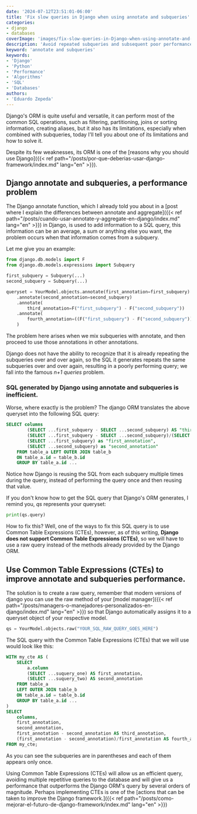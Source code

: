 ```yaml
---
date: '2024-07-12T23:51:01-06:00'
title: 'Fix slow queries in Django when using annotate and subqueries'
categories:
- django
- databases
coverImage: 'images/fix-slow-queries-in-Django-when-using-annotate-and-subqueries.jpg'
description: 'Avoid repeated subqueries and subsequent poor performance when using Django annotate using raw queries and Common Table Expressions (CTEs) in SQL databases.'
keyword: 'annotate and subqueries'
keywords:
- 'Django'
- 'Python'
- 'Performance'
- 'Algorithms'
- 'SQL'
- 'Databases'
authors:
- 'Eduardo Zepeda'
---
```



Django's ORM is quite useful and versatile, it can perform most of the common SQL operations, such as filtering, partitioning, joins or sorting information, creating aliases, but it also has its limitations, especially when combined with subqueries, today I'll tell you about one of its limitations and how to solve it. 

Despite its few weaknesses, its ORM is one of the [reasons why you should use Django]({{< ref path="/posts/por-que-deberias-usar-django-framework/index.md" lang="en" >}}).


## Django annotate and subqueries, a performance problem

The Django annotate function, which I already told you about in a [post where I explain the differences between annotate and aggregate]({{< ref path="/posts/cuando-usar-annotate-y-aggregate-en-django/index.md" lang="en" >}}) in Django, is used to add information to a SQL query, this information can be an average, a sum or anything else you want, the problem occurs when that information comes from a subquery.

Let me give you an example:

``` python
from django.db.models import F
from django.db.models.expressions import Subquery

first_subquery = Subquery(...)
second_subquery = Subquery(...)

queryset = YourModel.objects.annotate(first_annotation=first_subquery)
    .annotate(second_annotation=second_subquery)
    .annotate(
        third_annotation=F("first_subquery") - F("second_subquery"))
    .annotate(
        fourth_annotation=((F("first_subquery") - F("second_subquery")) / F("second_subquery"))
    )
```


The problem here arises when we mix subqueries with annotate, and then proceed to use those annotations in other annotations. 

Django does not have the ability to recognize that it is already repeating the subqueries over and over again, so the SQL it generates repeats the same subqueries over and over again, resulting in a poorly performing query; we fall into the famous *n+1 queries* problem. 

### SQL generated by Django using annotate and subqueries is inefficient.

Worse, where exactly is the problem? The django ORM translates the above queryset into the following SQL query:

``` sql
SELECT columns
        (SELECT ...first_subquery - SELECT ...second_subquery) AS "third_annotation",
        (SELECT ...first_subquery - SELECT ...second_subquery)/(SELECT ...first_subquery) as "fourth_annotation",
        (SELECT ...first_subquery) as "first_annotation",
        (SELECT ...second_subquery) as "second_annotation"
    FROM table_a LEFT OUTER JOIN table_b
    ON table_a.id = table_b.id
    GROUP BY table_a.id ...
```

Notice how Django is reusing the SQL from each subquery multiple times during the query, instead of performing the query once and then reusing that value.

If you don't know how to get the SQL query that Django's ORM generates, I remind you, *qs* represents your queryset:

``` python
print(qs.query)
```


How to fix this? Well, one of the ways to fix this SQL query is to use Common Table Expressions (CTEs), however, as of this writing, **Django does not support Common Table Expressions (CTEs)**, so we will have to use a raw query instead of the methods already provided by the Django ORM.

## Use Common Table Expressions (CTEs) to improve annotate and subqueries performance. 

The solution is to create a raw query, remember that modern versions of django you can use the raw method of your [model manager]({{< ref path="/posts/managers-o-manejadores-personalizados-en-django/index.md" lang="en" >}}) so that Django automatically assigns it to a queryset object of your respective model.


``` python
qs = YourModel.objects.raw("YOUR_SQL_RAW_QUERY_GOES_HERE")
```

The SQL query with the Common Table Expressions (CTEs) that we will use would look like this:

``` sql
WITH my_cte AS (
    SELECT 
        a.column
        (SELECT ...suquery_one) AS first_annotation, 
        (SELECT ...suquery_two) AS second_annotation
    FROM table_a 
    LEFT OUTER JOIN table_b 
    ON table_a.id = table_b.id 
    GROUP BY table_a.id ...
)
SELECT 
    columns,
    first_annotation, 
    second_annotation, 
    first_annotation - second_annotation AS third_annotation,
    (first_annotation - second_annotation)/first_annotation AS fourth_annotation
FROM my_cte;
```


As you can see the subqueries are in parentheses and each of them appears only once. 

Using Common Table Expressions (CTEs) will allow us an efficient query, avoiding multiple repetitive queries to the database and will give us a performance that outperforms the Django ORM's query by several orders of magnitude. Perhaps implementing CTEs is one of the [actions that can be taken to improve the Django framework.]({{< ref path="/posts/como-mejorar-el-futuro-de-django-framework/index.md" lang="en" >}})